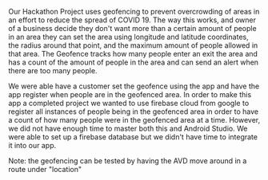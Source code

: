 Our Hackathon Project uses geofencing to prevent overcrowding of areas in an effort to reduce the spread of COVID 19. The way this works, and owner of a business decide they don't want more than a certain amount of people in an area they can set the area using longitude and latitude coordinates, the radius around that point, and the maximum amount of people allowed in that area. The Geofence tracks how many people enter an exit the area and has a count of the amount of people in the area and can send an alert when there are too many people.

We were able have a customer set the geofence using the app and have the app register when people are in the geofenced area. In order to make this app a completed project we wanted to use firebase cloud from google to register all instances of people being in the geofenced area in order to have a count of how many people were in the geofenced area at a time. However, we did not have enough time to master both this and Android Studio. We were able to set up a firebase database but we didn't have time to integrate it into our app. 

Note: the geofencing can be tested by having the AVD move around in a route under "location"
